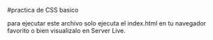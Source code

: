 #practica de CSS basico

para ejecutar este archivo solo ejecuta el index.html en tu navegador favorito o bien visualizalo en Server Live.
